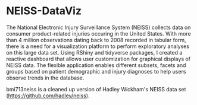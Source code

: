 # NEISS-DataViz
The National Electronic Injury Surveillance System (NEISS) collects data on consumer product-related injuries occuring in the United States. With more than 4 million observations dating back to 2008 recorded in tabular form, there is a need for a visualization platform to perform exploratory analyses on this large data set. Using RShiny and tidyverse packages, I created a reactive dashboard that allows user customization for graphical displays of NEISS data. The flexible application enables different subsets, facets and groups based on patient demographic and injury diagnoses to help users observe trends in the database.

bmi713neiss is a cleaned up version of Hadley Wickham's NEISS data set (https://github.com/hadley/neiss).
